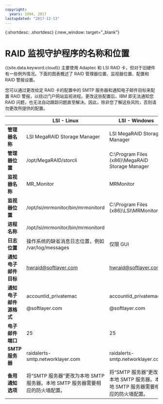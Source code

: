 ```yaml
---
copyright:
  years: 1994, 2017
lastupdated: "2017-12-13"
---
```


{:shortdesc: .shortdesc}
{:new_window: target="_blank"}

# RAID 监视守护程序的名称和位置
{{site.data.keyword.cloud}} 主要使用 Adaptec 和 LSI RAID 卡，但对于旧硬件有一些例外情况。下面的图表概述了 RAID 管理器位置、监视器位置、配置和 RAID 警报设置。

您可以通过更改给定 RAID 卡的配置中的 SMTP 服务器和通知电子邮件目标来配置 RAID 警报，以绕过门户网站监视进程。更改这些配置后，IBM 即无法通知您 RAID 问题，也无法自动跟踪问题直至解决。因此，除非您了解这些风险，否则请勿更改所提供的配置。

||LSI - Linux|LSI - Windows|Adaptec - Linux|Adaptec - Windows|
|---|---|---|---|---|
|**管理器名称**|LSI MegaRAID Storage Manager|LSI MegaRAID Storage Manager|Adaptec Storage Manager|Adaptec Storage Manager|
|**管理器位置**|/opt/MegaRAID/storcli|C:\Program Files (x86)\MegaRAID Storage Manager|/usr/StorMan|C:\Program Files\Adaptec\Adaptec Storage Manager|
|**监视器名称**|MR_Monitor|MRMonitor|Adaptec Event Manager|Adaptec Event Manager|
|**监视器位置**|/opt/lsi/mrmonitor/bin/mrmonitord|C:\Program Files (x86)\LSI\MRMonitor|/usr/StorMan|C:\Program Files\Adaptec\Adaptec Storage Manager|
|**进程名称**|/opt/lsi/mrmonitor/bin/mrmonitord|||||
|**日志位置**|操作系统的缺省消息日志位置，例如 /var/log/messages|仅限 GUI|/usr/StorMan/RaidEvtA.log|仅限 GUI|
|**通知电子邮件目标**|[hwraid@softlayer.com](mailto:hwraid@softlayer.com)|[hwraid@softlayer.com](mailto:hwraid@softlayer.com)|[hwraid@softlayer.com](mailto:hwraid@softlayer.com)|[hwraid@softlayer.com](mailto:hwraid@softlayer.com)|
|**通知电子邮件源格式**|accountid_privatemac<br /><br />@softlayer.com|accountid_privatemac<br /><br />@softlayer.com|accountid_privatemac<br /><br />@softlayer.com|accountid_privatemac<br /><br />@softlayer.com|
|**电子邮件端口**|25|25|25|25|
|**SMTP 服务器**|raidalerts-smtp.networklayer.com|raidalerts-smtp.networklayer.com|raidalerts-smtp.networklayer.com|raidalerts-smtp.networklayer.com|
|**备用通知选项**|将“SMTP 服务器”更改为本地 SMTP 服务器。本地 SMTP 服务器需要相应的防火墙配置。|将“SMTP 服务器”更改为本地 SMTP 服务器。本地 SMTP 服务器需要相应的防火墙配置。|将“SMTP 服务器”更改为本地 SMTP 服务器。本地 SMTP 服务器需要相应的防火墙配置。|将“SMTP 服务器”更改为本地 SMTP 服务器。本地 SMTP 服务器需要相应的防火墙配置。|
